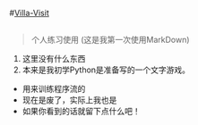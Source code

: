 #[Villa-Visit](#nasa.gov)
##
>个人练习使用
>(这是我第一次使用MarkDown)

1. 这里没有什么东西
2. 本来是我初学Python是准备写的一个文字游戏。
- 用来训练程序流的
- 现在是废了，实际上我也是
- 如果你看到的话就留下点什么吧！
